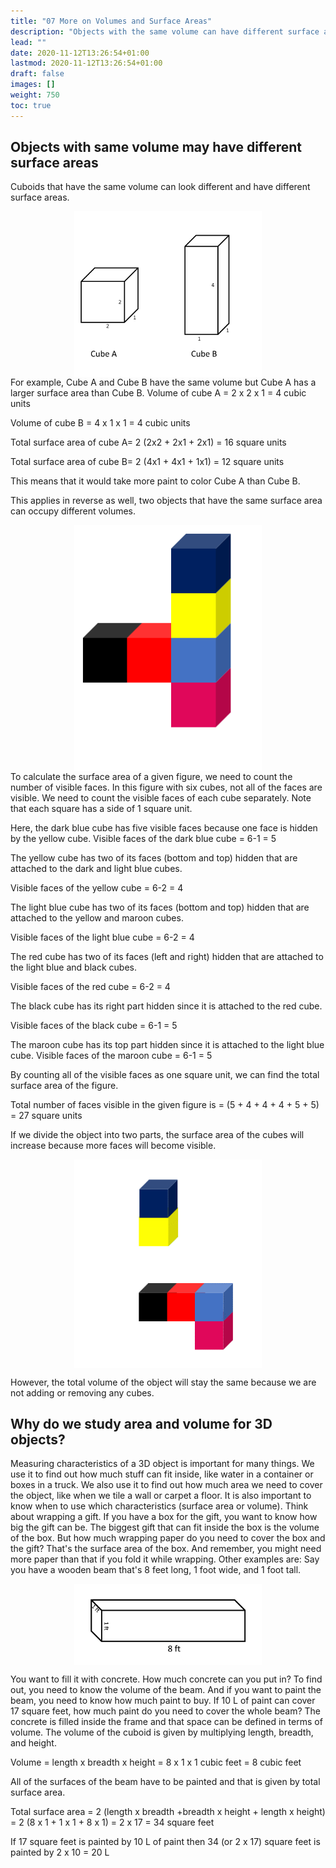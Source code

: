 ```yaml
---
title: "07 More on Volumes and Surface Areas"
description: "Objects with the same volume can have different surface areas, and objects with the same surface area can have different volumes. This is important to consider when calculating how much paint or material is needed to cover an object. Understanding the area and volume of 3D objects is useful for measuring capacity, determining how much material is needed, and knowing when to use surface area or volume in different situations."
lead: ""
date: 2020-11-12T13:26:54+01:00
lastmod: 2020-11-12T13:26:54+01:00
draft: false
images: []
weight: 750
toc: true
---
```


## Objects with same volume may have different surface areas

Cuboids that have the same volume can look different and have different surface areas. 


<img src="2_27_two_cubes.png" width="300" style="display: block; margin: 0 auto;">
For example, Cube A and Cube B have the same volume but Cube A has a larger surface area than Cube B. 
Volume of cube A = 2 x 2 x 1 = 4 cubic units 

Volume of cube B = 4 x 1 x 1 = 4 cubic units 

Total surface area of cube A= 2 (2x2 + 2x1 + 2x1) = 16 square units  

Total surface area of cube B= 2 (4x1 + 4x1 + 1x1) = 12 square units

This means that it would take more paint to color Cube A than Cube B.  


This applies in reverse as well, two objects that have the same surface area can occupy different volumes.


<img src="2_17_cubes_1.png" width="300" style="display: block; margin: 0 auto;">
To calculate the surface area of a given figure, we need to count the number of visible faces. In this figure with six cubes, not all of the faces are visible. We need to count the visible faces of each cube separately. Note that each square has a side of 1 square unit. 

Here, the dark blue cube has five visible faces because one face is hidden by the yellow cube. 
Visible faces of the dark blue cube = 6-1 = 5 

The yellow cube has two of its faces (bottom and top) hidden that are attached to the dark and light blue cubes.

Visible faces of the yellow cube = 6-2 = 4 

The light blue cube has two of its faces (bottom and top) hidden that are attached to the yellow and maroon cubes.

Visible faces of the light blue cube = 6-2 = 4 

The red cube has two of its faces (left and right) hidden that are attached to the light blue and black cubes.

Visible faces of the red cube = 6-2 = 4 

The black cube has its right part hidden since it is attached to the red cube. 

Visible faces of the black cube = 6-1 = 5

The maroon cube has its top part hidden since it is attached to the light blue cube. Visible faces of the maroon cube = 6-1 = 5 

By counting all of the visible faces as one square unit, we can find the total surface area of the figure.

Total number of faces visible in the given figure is = (5 + 4 + 4 + 4 + 5 + 5) = 27 square units

If we divide the object into two parts, the surface area of the cubes will increase because more faces will become visible. 


<img src="2_28_cube_exploded.png" width="300" style="display: block; margin: 0 auto;">


However, the total volume of the object will stay the same because we are not adding or removing any cubes.


## Why do we study area and volume for 3D objects?


Measuring characteristics of a 3D object is important for many things. We use it to find out how much stuff can fit inside, like water in a container or boxes in a truck. We also use it to find out how much area we need to cover the object, like when we tile a wall or carpet a floor. It is also important to know when to use which characteristics (surface area or volume). 
Think about wrapping a gift. If you have a box for the gift, you want to know how big the gift can be. The biggest gift that can fit inside the box is the volume of the box. But how much wrapping paper do you need to cover the box and the gift? That's the surface area of the box. And remember, you might need more paper than that if you fold it while wrapping.
Other examples are:
Say you have a wooden beam that's 8 feet long, 1 foot wide, and 1 foot tall. 

<img src="2_44_cuboid_with_dimensions.png" width="300" style="display: block; margin: 0 auto;">

You want to fill it with concrete. How much concrete can you put in? To find out, you need to know the volume of the beam. And if you want to paint the beam, you need to know how much paint to buy. If 10 L of paint can cover 17 square feet, how much paint do you need to cover the whole beam? 
The concrete is filled inside the frame and that space can be defined in terms of volume. The volume of the cuboid is given by multiplying length, breadth, and height. 

Volume = length x breadth x height = 8 x 1 x 1 cubic feet = 8 cubic feet

All of the surfaces of the beam have to be painted and that is given by total surface area.

Total surface area = 2 (length x breadth +breadth x height + length x height) = 2 (8 x 1 + 1 x 1 + 8 x 1) = 2 x 17 = 34 square feet

If 17 square feet is painted by 10 L of paint then 34 (or 2 x 17) square feet is painted by 2 x 10 = 20 L